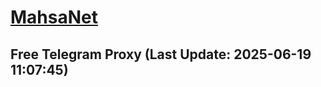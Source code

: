 
# [MahsaNet](https://t.me/mahsa_net)
## Free Telegram Proxy (Last Update: 2025-06-19 11:07:45)

    